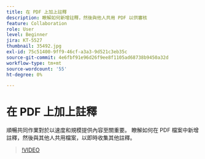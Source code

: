 ```yaml
---
title: 在 PDF 上加上註釋
description: 瞭解如何新增註釋，然後與他人共用 PDF 以供審核
feature: Collaboration
role: User
level: Beginner
jira: KT-5527
thumbnail: 35492.jpg
exl-id: 75c51400-9ff9-46cf-a3a3-9d521c3eb35c
source-git-commit: 4e6fbf91e96d26f9ee8f1105ad68738b9450a32d
workflow-type: tm+mt
source-wordcount: '55'
ht-degree: 0%

---
```


# 在 PDF 上加上註釋

順暢共同作業對於以速度和規模提供內容至關重要。 瞭解如何在 PDF 檔案中新增註釋，然後與其他人共用檔案，以即時收集其他註釋。

>[!VIDEO](https://video.tv.adobe.com/v/35492?quality=12&learn=on&hidetitle=true)
